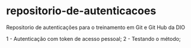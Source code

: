 # repositorio-de-autenticacoes
Repositorio de autenticações para o treinamento em Git e Git Hub da DIO

1 - Autenticação com token de acesso pessoal;
2 - Testando o método;
